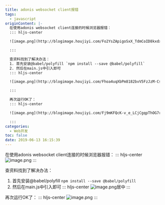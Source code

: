 ```yaml
---
title: adonis websocket client报错
tags:
  - javascript
originContent: |-
  在使用adonis websocket client连接的时候浏览器报错：
  ::: hljs-center

  ![image.png](http://blogimage.houjiyi.com/Fo2YsZApigoSxX_TdmCoID8kxdxc)

  :::

  查资料找到了解决办法：
  1. 首先安装@babel/polyfill `npm install --save @babel/polyfill`
  2. 然后在main.js中引入即可
  ::: hljs-center

  ![image.png](http://blogimage.houjiyi.com/Fhoa4uqXbPm8182bvV5FzJzM-Cs7)居中

  :::

  再次运行OK了：
  ::: hljs-center

  ![image.png](http://blogimage.houjiyi.com/Fj9mKFQcK-v_e_LCjCgqpThOG7ri)

  :::
categories:
  - Web开发
toc: false
date: 2019-06-13 16:15:39
---
```


在使用adonis websocket client连接的时候浏览器报错：
::: hljs-center
![image.png](http://blogimage.houjiyi.com/Fo2YsZApigoSxX_TdmCoID8kxdxc)
:::

查资料找到了解决办法：
1. 首先安装@babel/polyfill `npm install --save @babel/polyfill`
2. 然后在main.js中引入即可
::: hljs-center
![image.png](http://blogimage.houjiyi.com/Fhoa4uqXbPm8182bvV5FzJzM-Cs7)居中
:::

再次运行OK了：
::: hljs-center
![image.png](http://blogimage.houjiyi.com/Fj9mKFQcK-v_e_LCjCgqpThOG7ri)
:::